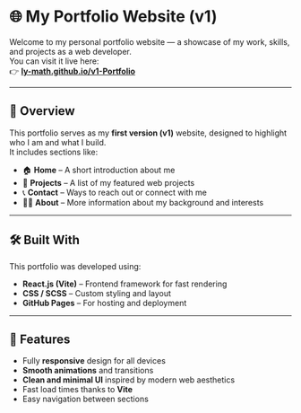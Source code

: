 

# 🌐 My Portfolio Website (v1)

Welcome to my personal portfolio website — a showcase of my work, skills, and projects as a web developer.  
You can visit it live here:  
👉 **[ly-math.github.io/v1-Portfolio](https://ly-math.github.io/v1-Portfolio/)**

---

## 🧭 Overview

This portfolio serves as my **first version (v1)** website, designed to highlight who I am and what I build.  
It includes sections like:

- 🏠 **Home** – A short introduction about me  
- 💼 **Projects** – A list of my featured web projects  
- 📞 **Contact** – Ways to reach out or connect with me  
- 🧑‍💻 **About** – More information about my background and interests  

---

## 🛠️ Built With

This portfolio was developed using:

- **React.js (Vite)** – Frontend framework for fast rendering  
- **CSS / SCSS** – Custom styling and layout   
- **GitHub Pages** – For hosting and deployment  
---

## 🚀 Features

- Fully **responsive** design for all devices  
- **Smooth animations** and transitions  
- **Clean and minimal UI** inspired by modern web aesthetics  
- Fast load times thanks to **Vite**  
- Easy navigation between sections  
